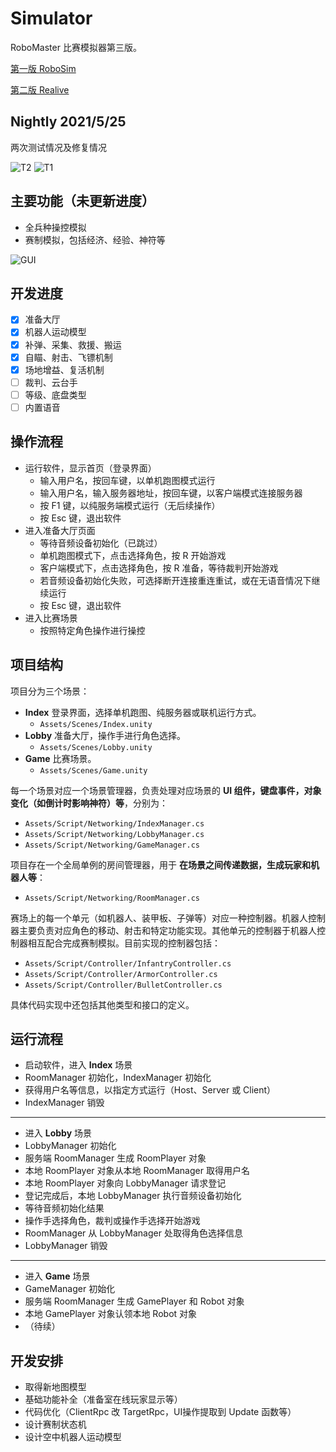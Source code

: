 ﻿# Simulator

RoboMaster 比赛模拟器第三版。

[第一版 RoboSim](https://github.com/scutbot/RoboSim) 

[第二版 Realive](https://github.com/scutbot/Realive)

## Nightly 2021/5/25

两次测试情况及修复情况

![T2](Images/TestRecord052421.png)
![T1](Images/TestRecord052321.png)

## 主要功能（未更新进度）

+ 全兵种操控模拟
+ 赛制模拟，包括经济、经验、神符等

![GUI](Images/GUI.png)

## 开发进度

- [x] 准备大厅
- [x] 机器人运动模型
- [x] 补弹、采集、救援、搬运
- [x] 自瞄、射击、飞镖机制
- [x] 场地增益、复活机制
- [ ] 裁判、云台手
- [ ] 等级、底盘类型
- [ ] 内置语音

## 操作流程

+ 运行软件，显示首页（登录界面）
  + 输入用户名，按回车键，以单机跑图模式运行
  + 输入用户名，输入服务器地址，按回车键，以客户端模式连接服务器
  + 按 F1 键，以纯服务端模式运行（无后续操作）
  + 按 Esc 键，退出软件
+ 进入准备大厅页面
  + 等待音频设备初始化（已跳过）
  + 单机跑图模式下，点击选择角色，按 R 开始游戏
  + 客户端模式下，点击选择角色，按 R 准备，等待裁判开始游戏
  + 若音频设备初始化失败，可选择断开连接重连重试，或在无语音情况下继续运行
  + 按 Esc 键，退出软件
+ 进入比赛场景
  + 按照特定角色操作进行操控

## 项目结构

项目分为三个场景：

+ **Index** 登录界面，选择单机跑图、纯服务器或联机运行方式。
  + `Assets/Scenes/Index.unity`
+ **Lobby** 准备大厅，操作手进行角色选择。
  + `Assets/Scenes/Lobby.unity`
+ **Game** 比赛场景。
  + `Assets/Scenes/Game.unity`

每一个场景对应一个场景管理器，负责处理对应场景的 **UI 组件，键盘事件，对象变化（如倒计时影响神符）等**，分别为：

+ `Assets/Script/Networking/IndexManager.cs`
+ `Assets/Script/Networking/LobbyManager.cs`
+ `Assets/Script/Networking/GameManager.cs`

项目存在一个全局单例的房间管理器，用于 **在场景之间传递数据，生成玩家和机器人等**：

+ `Assets/Script/Networking/RoomManager.cs`

赛场上的每一个单元（如机器人、装甲板、子弹等）对应一种控制器。机器人控制器主要负责对应角色的移动、射击和特定功能实现。其他单元的控制器于机器人控制器相互配合完成赛制模拟。目前实现的控制器包括：

+ `Assets/Script/Controller/InfantryController.cs`
+ `Assets/Script/Controller/ArmorController.cs`
+ `Assets/Script/Controller/BulletController.cs`

具体代码实现中还包括其他类型和接口的定义。

## 运行流程

+ 启动软件，进入 **Index** 场景
+ RoomManager 初始化，IndexManager 初始化
+ 获得用户名等信息，以指定方式运行（Host、Server 或 Client）
+ IndexManager 销毁

-----

+ 进入 **Lobby** 场景
+ LobbyManager 初始化
+ 服务端 RoomManager 生成 RoomPlayer 对象
+ 本地 RoomPlayer 对象从本地 RoomManager 取得用户名
+ 本地 RoomPlayer 对象向 LobbyManager 请求登记
+ 登记完成后，本地 LobbyManager 执行音频设备初始化
+ 等待音频初始化结果
+ 操作手选择角色，裁判或操作手选择开始游戏
+ RoomManager 从 LobbyManager 处取得角色选择信息
+ LobbyManager 销毁

-----

+ 进入 **Game** 场景
+ GameManager 初始化
+ 服务端 RoomManager 生成 GamePlayer 和 Robot 对象
+ 本地 GamePlayer 对象认领本地 Robot 对象
+ （待续）

## 开发安排

+ 取得新地图模型
+ 基础功能补全（准备室在线玩家显示等）
+ 代码优化（ClientRpc 改 TargetRpc，UI操作提取到 Update 函数等）
+ 设计赛制状态机
+ 设计空中机器人运动模型